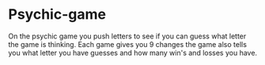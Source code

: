 # Psychic-game

On the psychic game you push letters to see if you can guess what letter the game is thinking. Each game gives you 9 changes the game also tells you what letter you have guesses and how many win's and losses you have. 
